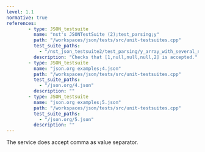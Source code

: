 ```yaml
---
level: 1.1
normative: true
references:
        - type: JSON_testsuite
          name: "nst's JSONTestSuite (2);test_parsing;y"
          path: "/workspaces/json/tests/src/unit-testsuites.cpp"
          test_suite_paths:
            - "/nst_json_testsuite2/test_parsing/y_array_with_several_null.json"
          description: "Checks that [1,null,null,null,2] is accepted."
        - type: JSON_testsuite
          name: "json.org examples;4.json"
          path: "/workspaces/json/tests/src/unit-testsuites.cpp"
          test_suite_paths:
            - "/json.org/4.json"
          description: ""
        - type: JSON_testsuite
          name: "json.org examples;5.json"
          path: "/workspaces/json/tests/src/unit-testsuites.cpp"
          test_suite_paths:
            - "/json.org/5.json"
          description: ""
---
```


The service does accept comma as value separator.
